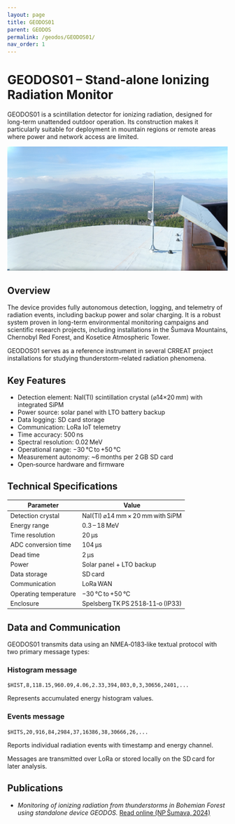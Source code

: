 ```yaml
---
layout: page
title: GEODOS01
parent: GEODOS
permalink: /geodos/GEODOS01/
nav_order: 1
---
```


# GEODOS01 – Stand-alone Ionizing Radiation Monitor

GEODOS01 is a scintillation detector for ionizing radiation, designed for long-term unattended outdoor operation. Its construction makes it particularly suitable for deployment in mountain regions or remote areas where power and network access are limited.

![GEODOS01A installed on Poledník site](GEODOS_Polednik_site.jpg)

## Overview

The device provides fully autonomous detection, logging, and telemetry of radiation events, including backup power and solar charging. It is a robust system proven in long-term environmental monitoring campaigns and scientific research projects, including installations in the Šumava Mountains, Chernobyl Red Forest, and Kosetice Atmospheric Tower.

GEODOS01 serves as a reference instrument in several CRREAT project installations for studying thunderstorm-related radiation phenomena.

## Key Features

* Detection element: NaI(Tl) scintillation crystal (⌀14×20 mm) with integrated SiPM
* Power source: solar panel with LTO battery backup
* Data logging: SD card storage
* Communication: LoRa IoT telemetry
* Time accuracy: 500 ns
* Spectral resolution: 0.02 MeV
* Operational range: −30 °C to +50 °C
* Measurement autonomy: ~6 months per 2 GB SD card
* Open‑source hardware and firmware


## Technical Specifications

| Parameter             | Value                            |
| --------------------- | -------------------------------- |
| Detection crystal     | NaI(Tl) ⌀14 mm × 20 mm with SiPM |
| Energy range          | 0.3 – 18 MeV                     |
| Time resolution       | 20 µs                            |
| ADC conversion time   | 104 µs                           |
| Dead time             | 2 µs                             |
| Power                 | Solar panel + LTO backup         |
| Data storage          | SD card                          |
| Communication         | LoRa WAN                         |
| Operating temperature | −30 °C to +50 °C                 |
| Enclosure             | Spelsberg TK PS 2518‑11‑o (IP33) |


## Data and Communication

GEODOS01 transmits data using an NMEA‑0183‑like textual protocol with two primary message types:

### Histogram message

```
$HIST,8,118.15,960.09,4.06,2.33,394,803,0,3,30656,2401,...
```

Represents accumulated energy histogram values.

### Events message

```
$HITS,20,916,84,2984,37,16386,38,30666,26,...
```

Reports individual radiation events with timestamp and energy channel.

Messages are transmitted over LoRa or stored locally on the SD card for later analysis.

## Publications

* *Monitoring of ionizing radiation from thunderstorms in Bohemian Forest using standalone device GEODOS.* [Read online (NP Šumava, 2024)](https://www.npsumava.cz/wp-content/uploads/2024/11/ambrozova_web.pdf)

